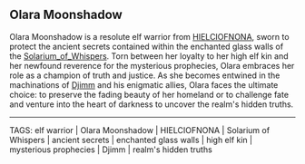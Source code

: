 ## Olara Moonshadow

Olara Moonshadow is a resolute elf warrior from [HIELCIOFNONA](../Places/HIELCIOFNONA.md), sworn to protect the ancient secrets contained within the enchanted glass walls of the [Solarium_of_Whispers](../Places/Solarium_of_Whispers.md). Torn between her loyalty to her high elf kin and her newfound reverence for the mysterious prophecies, Olara embraces her role as a champion of truth and justice. As she becomes entwined in the machinations of [Djimm](../People/Djimm.md) and his enigmatic allies, Olara faces the ultimate choice: to preserve the fading beauty of her homeland or to challenge fate and venture into the heart of darkness to uncover the realm's hidden truths.


---
TAGS: elf warrior | Olara Moonshadow | HIELCIOFNONA | Solarium of Whispers | ancient secrets | enchanted glass walls | high elf kin | mysterious prophecies | Djimm | realm's hidden truths

